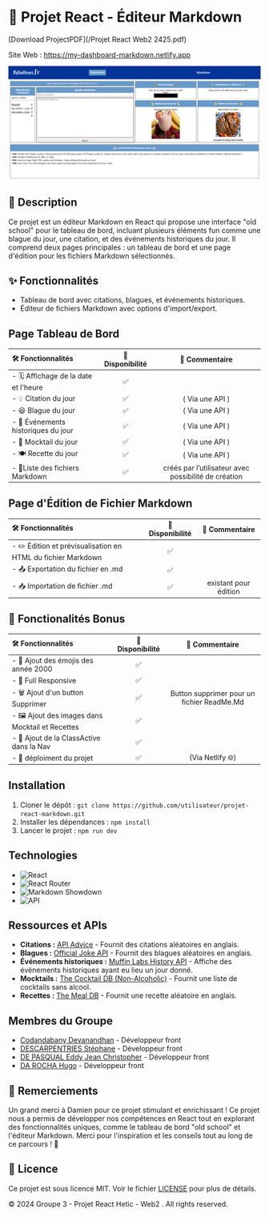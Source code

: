 # 📝 Projet React - Éditeur Markdown

[Download ProjectPDF](/Projet React Web2 2425.pdf)

Site Web : https://my-dashboard-markdown.netlify.app

![dashboard.png](src/images/dashboard.png)

## 📖 Description
Ce projet est un éditeur Markdown en React qui propose une interface "old school" pour le tableau de bord, incluant plusieurs éléments fun comme une blague du jour, une citation, et des événements historiques du jour. Il comprend deux pages principales : un tableau de bord et une page d'édition pour les fichiers Markdown sélectionnés.

## ✨ Fonctionnalités
- Tableau de bord avec citations, blagues, et événements historiques.
- Éditeur de fichiers Markdown avec options d'import/export.

## Page Tableau de Bord

| 🛠️ Fonctionnalités |   📌 Disponibilité     | 💬 Commentaire       |
|:--------------- |:-------------------:|:-----------------:|
| - 🗓️ Affichage de la date et l'heure | ✅|                  |
| - 💡 Citation  du jour               | ✅| ( Via une API )      |
| - 😆 Blague  du jour  |    ✅   | ( Via une API )   |
| - 📜 Événements historiques du jour   |    ✅   | ( Via une API )     |
| - 🍹 Mocktail  du jour  |    ✅   | ( Via une API )    |
| - 🍽️ Recette  du jour  |    ✅   | ( Via une API )    |
| - 📝Liste des fichiers Markdown  |    ✅   | créés par l’utilisateur avec possibilité de création    |

## Page d'Édition de Fichier Markdown
| 🛠️ Fonctionnalités |   📌 Disponibilité     | 💬 Commentaire       |
|:--------------- |:-------------------:|:-----------------:|
| - ✏️ Édition et prévisualisation en HTML du fichier Markdown | ✅| |
| - 📤 Exportation du fichier en .md  | ✅|       |
| - 📥 Importation de fichier .md  |    ✅ | existant pour édition   |

## 🌟 Fonctionalités Bonus
| 🛠️ Fonctionnalités |   📌 Disponibilité     | 💬 Commentaire       |
|:--------------- |:-------------------:|:-----------------:|
| - 🎉 Ajout des émojis des année 2000 | ✅| |
| - 📱 Full Responsive | ✅| |
| - 🗑️ Ajout d'un button Supprimer | ✅ | Button supprimer pour un fichier ReadMe.Md |
| - 🖼️ Ajout des images dans Mocktail et Recettes | ✅ | |
| - 📌 Ajout de la ClassActive dans la Nav | ✅ | |
| - 🚀 déploiment du projet| ✅ | (Via Netlify 🌐)|

## Installation
1. Cloner le dépôt : `git clone https://github.com/utilisateur/projet-react-markdown.git`
2. Installer les dépendances : `npm install`
3. Lancer le projet : `npm run dev`

## Technologies

- ![React](https://img.shields.io/badge/REACT-20232A?style=for-the-badge&logo=react&logoColor=61DAFB)
- ![React Router](https://img.shields.io/badge/REACT_ROUTER-CA4245?style=for-the-badge&logo=react-router&logoColor=white)
- ![Markdown Showdown](https://img.shields.io/badge/MARKDOWN_Showdown-000000?style=for-the-badge&logo=markdown&logoColor=white)
- ![API](https://img.shields.io/badge/API-005571?style=for-the-badge&logo=api&logoColor=white)

## Ressources et APIs

* **Citations :** [API Advice](https://api.adviceslip.com/advice) - Fournit des citations aléatoires en anglais.
* **Blagues :** [Official Joke API](https://official-joke-api.appspot.com/random_joke) - Fournit des blagues aléatoires en anglais.
* **Événements historiques :** [Muffin Labs History API](http://history.muffinlabs.com/date) - Affiche des événements historiques ayant eu lieu un jour donné.
* **Mocktails :** [The Cocktail DB (Non-Alcoholic)](https://www.thecocktaildb.com/api/json/v1/1/filter.php?a=Non_Alcoholic) - Fournit une liste de cocktails sans alcool.
* **Recettes :** [The Meal DB](https://www.themealdb.com/api/json/v1/1/random.php) - Fournit une recette aléatoire en anglais.


## Membres du Groupe
- [Codandabany Devanandhan](https://github.com/MrDevaa)  - Développeur front
- [DESCARPENTRIES Stéphane](https://github.com/Woodiss)  - Développeur front  
- [DE PASQUAL Eddy Jean Christopher](https://github.com/christopherDEPASQUAL)  - Développeur front 
- [DA ROCHA Hugo](https://github.com/Hugodrc55)  - Développeur front 

## 💬 Remerciements

Un grand merci à Damien pour ce projet stimulant et enrichissant ! Ce projet nous a permis de développer nos compétences en React tout en explorant des fonctionnalités uniques, comme le tableau de bord "old school" et l'éditeur Markdown. Merci pour l'inspiration et les conseils tout au long de ce parcours ! 🙏

## 📜 Licence

Ce projet est sous licence MIT. Voir le fichier [LICENSE](./LICENSE) pour plus de détails.


© 2024 Groupe 3 - Projet React Hetic - Web2 . All rights reserved.

